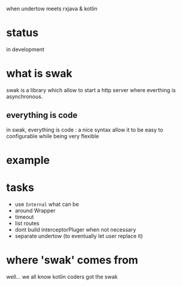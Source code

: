 when undertow meets rxjava & kotlin

# status
in development

# what is swak
swak is a library which allow to start a http server where everthing is asynchronous.

## everything is code
in swak, everything is code : a nice syntax allow it to be easy to configurable
while being very flexible

# example

# tasks
* use `Internal` what can be
* around Wrapper
 * timeout
* list routes
* dont build interceptorPluger when not necessary
* separate undertow (to eventually let user replace it)

# where 'swak' comes from
well... we all know kotlin coders got the swak
